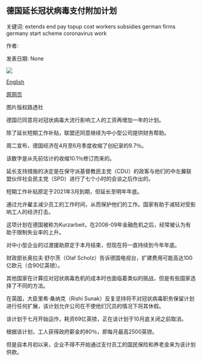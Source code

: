 ## 德国延长冠状病毒支付附加计划

关键词: extends end pay topup cost workers subsidies german firms germany start scheme coronavirus work

作者: 

发表日期: None

![](https://ichef.bbci.co.uk/news/1024/branded_news/118A1/production/_114114817_german_rtr.jpg)

[English](Germany%20extends%20coronavirus%20pay%20top-up%20scheme.md)

[原网页](https://www.bbc.com/news/business-53918560)

图片版权路透社

德国已同意将对冠状病毒大流行影响工人的工资再增加一年的计划。

除了延长短期工作补贴，联盟还同意继续为中小型公司提供财务帮助。

周二宣布，德国经济在4月至6月季度收缩了创纪录的9.7％。

该数字是从先前估计的收缩10.1％修订而来的。

延长支持措施的决定是在保守派基督教民主党（CDU）的政客与他们的中左翼联盟伙伴社会民主党（SPD）进行了七个小时的会谈之后作出的。

短期工作补贴原定于2021年3月到期，但延长至明年年底。

通过允许雇主减少员工的工作时间，从而保护他们的工作。国家有助于减轻对受影响工人的经济打击。

这项计划在德国被称为Kurzarbeit，在2008-09年金融危机之后，经常被认为有助于限制失业率的上升。

对中小型企业的过渡援助原定于本月结束，但现在将一直持续到今年年底。

财政部长奥拉夫·舒尔茨（Olaf Scholz）告诉德国电视台，扩建费用可能高达100亿欧元（合90亿英镑）。

其他国家在计算应对冠状病毒危机的成本时也面临着类似的挑战，但是有些国家选择了不同的方法。

在英国，大臣里希·桑纳克（Rishi Sunak）反复坚持将不对冠状病毒职务保留计划进行任何扩展，该计划允许公司在不使他们冗员的情况下将其休假。

该计划于七月开始运作，耗资69亿英镑，正在该计划于10月底关闭之前取消。

根据该计划，工人获得政府薪金的80％，即每月最高2500英镑。

但是自本月初以来，企业不得不开始通过支付员工的国民保险和养老金来为该计划供款。